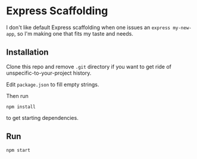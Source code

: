 # Express Scaffolding

I don't like default Express scaffolding when one issues an `express my-new-app`, so I'm making one that fits my taste and needs.


## Installation

Clone this repo and remove `.git` directory if you want to get ride of unspecific-to-your-project history.

Edit `package.json` to fill empty strings.

Then run

```
npm install
```

to get starting dependencies.


## Run

```
npm start
```
